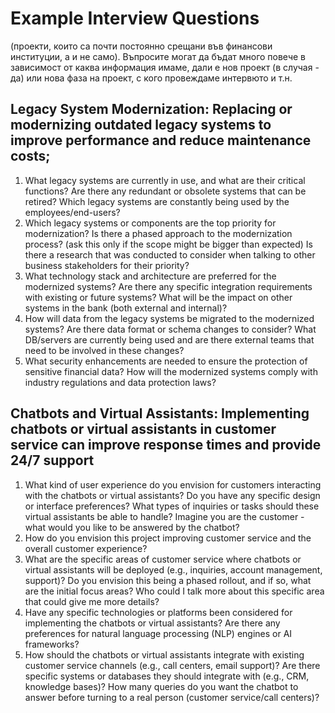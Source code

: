 # Example Interview Questions

(проекти, които са почти постоянно срещани във финансови институции, а и не само). Въпросите могат да бъдат много повече в зависимост от каква информация имаме, дали е нов проект (в случая - да) или нова фаза на проект, с кого провеждаме интервюто и т.н.

## Legacy System Modernization: Replacing or modernizing outdated legacy systems to improve performance and reduce maintenance costs; 

1. What legacy systems are currently in use, and what are their critical functions?
Are there any redundant or obsolete systems that can be retired?
Which legacy systems are constantly being used by the employees/end-users?
2. Which legacy systems or components are the top priority for modernization?
Is there a phased approach to the modernization process? (ask this only if the scope might be bigger than expected)
Is there a research that was conducted to consider when talking to other business stakeholders for their priority?
3. What technology stack and architecture are preferred for the modernized systems?
Are there any specific integration requirements with existing or future systems?
What will be the impact on other systems in the bank (both external and internal)?
4. How will data from the legacy systems be migrated to the modernized systems?
Are there data format or schema changes to consider?
What DB/servers are currently being used and are there external teams that need to be involved in these changes?
5. What security enhancements are needed to ensure the protection of sensitive financial data?
How will the modernized systems comply with industry regulations and data protection laws?


## Chatbots and Virtual Assistants: Implementing chatbots or virtual assistants in customer service can improve response times and provide 24/7 support 

1. What kind of user experience do you envision for customers interacting with the chatbots or virtual assistants?
Do you have any specific design or interface preferences?
What types of inquiries or tasks should these virtual assistants be able to handle?
Imagine you are the customer - what would you like to be answered by the chatbot?
2. How do you envision this project improving customer service and the overall customer experience?
3. What are the specific areas of customer service where chatbots or virtual assistants will be deployed (e.g., inquiries, account management, support)?
Do you envision this being a phased rollout, and if so, what are the initial focus areas?
Who could I talk more about this specific area that could give me more details?
4. Have any specific technologies or platforms been considered for implementing the chatbots or virtual assistants?
Are there any preferences for natural language processing (NLP) engines or AI frameworks?
5. How should the chatbots or virtual assistants integrate with existing customer service channels (e.g., call centers, email support)?
Are there specific systems or databases they should integrate with (e.g., CRM, knowledge bases)?
How many queries do you want the chatbot to answer before turning to a real person (customer service/call centers)?
